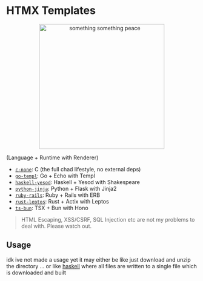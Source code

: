 # HTMX Templates

<div align="center">
  <img src="https://i.imgur.com/SqUo9lJ.png" width="330px" alt="something something peace">
</div>

(Language + Runtime with Renderer)
- [`c-none`](./c-none/readme.md): C (the full chad lifestyle, no external deps)
- [`go-templ`](./go-templ/readme.md): Go + Echo with Templ
- [`haskell-yesod`](./haskell-yesod/readme.md): Haskell + Yesod with Shakespeare
- [`python-jinja`](./python-jinja/readme.md): Python + Flask with Jinja2
- [`ruby-rails`](./ruby-rails/readme.md): Ruby + Rails with ERB
- [`rust-leptos`](./rust-leptos/readme.md): Rust + Actix with Leptos
- [`ts-bun`](./ts-bun/readme.md): TSX + Bun with Hono

> HTML Escaping, XSS/CSRF, SQL Injection etc are not my problems to deal with. Please watch out.

## Usage
idk ive not made a usage yet it may either be like just download and unzip the directory ... or like [haskell](https://github.com/yesodweb/stack-templates) where all files are written to a single file which is downloaded and built